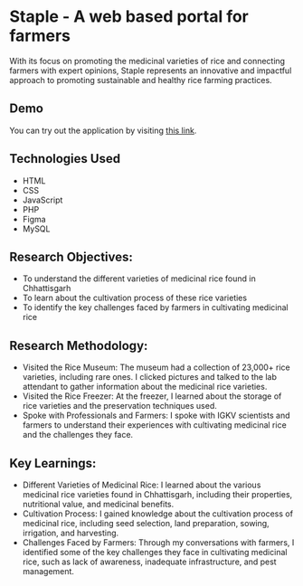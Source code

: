 # Staple - A web based portal for farmers

With its focus on promoting the medicinal varieties of rice and connecting farmers with expert opinions, Staple represents an innovative and impactful approach to promoting sustainable and healthy rice farming practices.

## Demo

You can try out the application by visiting [this link](https://Aartiagrawal669.github.io/Staple-ProjectRice/).

## Technologies Used

- HTML
- CSS
- JavaScript
- PHP
- Figma
- MySQL

## Research Objectives:

- To understand the different varieties of medicinal rice found in Chhattisgarh
- To learn about the cultivation process of these rice varieties
- To identify the key challenges faced by farmers in cultivating medicinal rice

## Research Methodology:

- Visited the Rice Museum: The museum had a collection of 23,000+ rice varieties, including rare ones. I clicked pictures and talked to the lab attendant to gather information about the medicinal rice varieties.
- Visited the Rice Freezer: At the freezer, I learned about the storage of rice varieties and the preservation techniques used.
- Spoke with Professionals and Farmers: I spoke with IGKV scientists and farmers to understand their experiences with cultivating medicinal rice and the challenges they face.

## Key Learnings:

- Different Varieties of Medicinal Rice: I learned about the various medicinal rice varieties found in Chhattisgarh, including their properties, nutritional value, and medicinal benefits.
- Cultivation Process: I gained knowledge about the cultivation process of medicinal rice, including seed selection, land preparation, sowing, irrigation, and harvesting.
- Challenges Faced by Farmers: Through my conversations with farmers, I identified some of the key challenges they face in cultivating medicinal rice, such as lack of awareness, inadequate infrastructure, and pest management.

